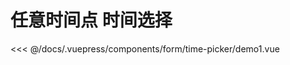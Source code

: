 # 任意时间点 时间选择

<common-democode title="基础用法">
  <form-time-picker-demo1></form-time-picker-demo1>
  <highlight-code slot="codeText" lang="vue">
<<< @/docs/.vuepress/components/form/time-picker/demo1.vue
  </highlight-code>
</common-democode>

<form-time-picker-attr-desc></form-time-picker-attr-desc>
